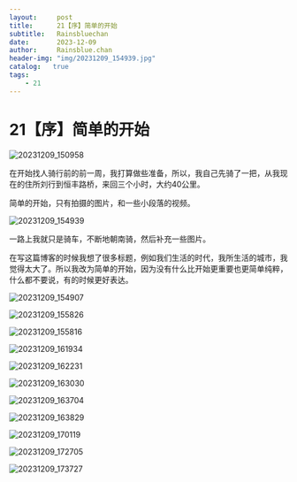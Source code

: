 ```yaml
---
layout:     post
title:      21【序】简单的开始
subtitle:   Rainsbluechan
date:       2023-12-09
author:     Rainsblue.chan
header-img: "img/20231209_154939.jpg"
catalog:   true
tags:
    - 21
---
```


# 21【序】简单的开始

![20231209_150958](https://cdn.jsdelivr.net/gh/rainsbluechan/bgimage@main/img/202312092340843.JPG)

在开始找人骑行前的前一周，我打算做些准备，所以，我自己先骑了一把，从我现在的住所刘行到恒丰路桥，来回三个小时，大约40公里。

简单的开始，只有拍摄的图片，和一些小段落的视频。

![20231209_154939](https://cdn.jsdelivr.net/gh/rainsbluechan/bgimage@main/img/202312112202372.JPG)

一路上我就只是骑车，不断地朝南骑，然后补充一些图片。

在写这篇博客的时候我想了很多标题，例如我们生活的时代，我所生活的城市，我觉得太大了。所以我改为简单的开始，因为没有什么比开始更重要也更简单纯粹，什么都不要说，有的时候更好表达。

![20231209_154907](https://cdn.jsdelivr.net/gh/rainsbluechan/bgimage@main/img/202312112221296.JPG)

![20231209_155826](https://cdn.jsdelivr.net/gh/rainsbluechan/bgimage@main/img/202312112222825.JPG)

![20231209_155816](https://cdn.jsdelivr.net/gh/rainsbluechan/bgimage@main/img/202312112222773.JPG)

![20231209_161934](https://cdn.jsdelivr.net/gh/rainsbluechan/bgimage@main/img/202312112222204.JPG)

![20231209_162231](https://cdn.jsdelivr.net/gh/rainsbluechan/bgimage@main/img/202312112223312.JPG)

![20231209_163030](https://cdn.jsdelivr.net/gh/rainsbluechan/bgimage@main/img/202312112223315.JPG)

![20231209_163704](https://cdn.jsdelivr.net/gh/rainsbluechan/bgimage@main/img/202312112223533.JPG)

![20231209_163829](https://cdn.jsdelivr.net/gh/rainsbluechan/bgimage@main/img/202312112223694.JPG)

![20231209_170119](https://cdn.jsdelivr.net/gh/rainsbluechan/bgimage@main/img/202312112224842.JPG)

![20231209_172705](https://cdn.jsdelivr.net/gh/rainsbluechan/bgimage@main/img/202312112224203.JPG)

![20231209_173727](https://cdn.jsdelivr.net/gh/rainsbluechan/bgimage@main/img/202312112224874.JPG)

